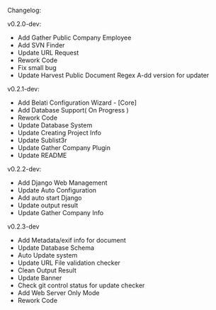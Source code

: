 Changelog:

v0.2.0-dev:

- Add Gather Public Company Employee
- Add SVN Finder
- Update URL Request
- Rework Code
- Fix small bug
- Update Harvest Public Document Regex
A-dd version for updater

v0.2.1-dev:

- Add Belati Configuration Wizard - [Core]
- Add Database Support( On Progress )
- Rework Code
- Update Database System
- Update Creating Project Info
- Update Sublist3r
- Update Gather Company Plugin
- Update README

v0.2.2-dev:

- Add Django Web Management
- Update Auto Configuration
- Add auto start Django
- Update output result
- Update Gather Company Info

v0.2.3-dev

- Add Metadata/exif info for document
- Update Database Schema
- Auto Update system
- Update URL File validation checker
- Clean Output Result
- Update Banner
- Check git control status for update checker
- Add Web Server Only Mode
- Rework Code
